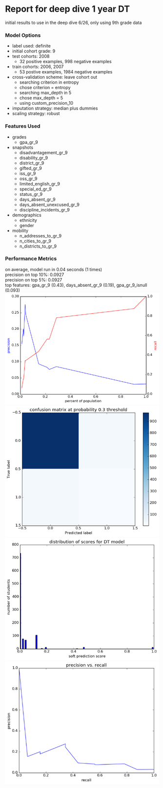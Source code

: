# Report for deep dive 1 year DT
initial results to use in the deep dive 6/26, only using 9th grade data

### Model Options
* label used: definite
* initial cohort grade: 9
* test cohorts: 2008
	 * 32 positive examples, 998 negative examples
* train cohorts: 2006, 2007
	 * 53 postive examples, 1984 negative examples
* cross-validation scheme: leave cohort out
	 * searching criterion in entropy
	 * chose criterion = entropy
	 * searching max_depth in 5
	 * chose max_depth = 5
	 * using custom_precision_10
* imputation strategy: median plus dummies
* scaling strategy: robust

### Features Used
* grades
	 * gpa_gr_9
* snapshots
	 * disadvantagement_gr_9
	 * disability_gr_9
	 * district_gr_9
	 * gifted_gr_9
	 * iss_gr_9
	 * oss_gr_9
	 * limited_english_gr_9
	 * special_ed_gr_9
	 * status_gr_9
	 * days_absent_gr_9
	 * days_absent_unexcused_gr_9
	 * discipline_incidents_gr_9
* demographics
	 * ethnicity
	 * gender
* mobility
	 * n_addresses_to_gr_9
	 * n_cities_to_gr_9
	 * n_districts_to_gr_9

### Performance Metrics
on average, model run in 0.04 seconds (1 times) <br/>precision on top 10%: 0.0927 <br/>precision on top 5%: 0.0927 <br/>top features: gpa_gr_9 (0.43), days_absent_gr_9 (0.19), gpa_gr_9_isnull (0.093)
![deep_dive_1_year_DT_precision_recall_at_k.png](deep_dive_1_year_DT_precision_recall_at_k.png)
![deep_dive_1_year_DT_confusion_mat_0.3.png](deep_dive_1_year_DT_confusion_mat_0.3.png)
![deep_dive_1_year_DT_score_dist.png](deep_dive_1_year_DT_score_dist.png)
![deep_dive_1_year_DT_pr_vs_threshold.png](deep_dive_1_year_DT_pr_vs_threshold.png)
